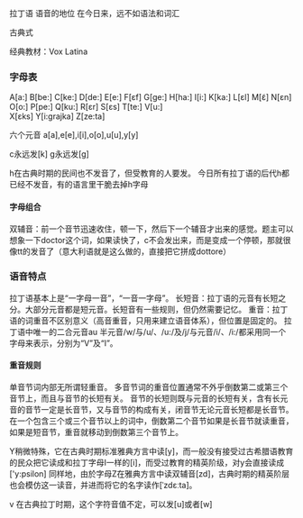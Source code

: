 拉丁语 语音的地位
在今日来，远不如语法和词汇

古典式

经典教材：Vox Latina

### 字母表
A[a:]  B[be:]  C[ke:] D[de:] E[e:]
F[ɛf]  G[ge:]  H[ha:] I[i:]  K[ka:]
L[ɛl]  M[ɛ̃]    N[ɛn]  O[o:]  P[pe:] 
Q[ku:] R[ɛr]   S[ɛs]  T[te:] V[u:]  
X[ɛks] Y[i:grajka]    Z[ze:ta]

六个元音
a[a],e[e],i[i],o[o],u[u],y[y]

c永远发[k] g永远发[g]

h在古典时期的民间也不发音了，但受教育的人要发。
今日所有拉丁语的后代h都已经不发音，有的语言里干脆去掉h字母

#### 字母组合
双辅音：前一个音节迅速收住，顿一下，然后下一个辅音才出来的感觉。题主可以想象一下doctor这个词，如果读快了，c不会发出来，而是变成一个停顿，那就很像tt的发音了（意大利语就是这么做的，直接把它拼成dottore）

### 语音特点
拉丁语基本上是“一字母一音”，“一音一字母”。
长短音：拉丁语的元音有长短之分。大部分元音都是短元音。长短音有一些规则，但仍然需要记忆。
重音：拉丁语的词重音不区别意义（高音重音，只用来建立语音体系），但位置是固定的。
拉丁语中唯一的二合元音au
半元音/w/与/u/、/u:/及/j/与元音/i/、/i:/都采用同一个字母来表示，分别为“V”及“I”。

#### 重音规则
单音节词内部无所谓轻重音。
多音节词的重音位置通常不外乎倒数第二或第三个音节上，而且与音节的长短有关。
音节的长短则既与元音的长短有关，含有长元音的音节一定是长音节，又与音节的构成有关，闭音节无论元音长短都是长音节。在一个包含三个或三个音节以上的词中，倒数第二个音节如果是长音节就读重音，如果是短音节，重音就移动到倒数第三个音节上。


Y稍微特殊，它在古典时期标准雅典方言中读[y]，而一般没有接受过古希腊语教育的民众把它读成和拉丁字母I一样的[i]，而受过教育的精英阶级，对y会直接读成['y:psilon]
同样地，由於字母Z在雅典方言中读双辅音[zd]，古典时期的精英阶层也会模仿这一读音，并进而将它的名字读作[ˈzdɛːta]。

v 在古典拉丁时期，这个字符音值不定，可以发[u]或者[w]

